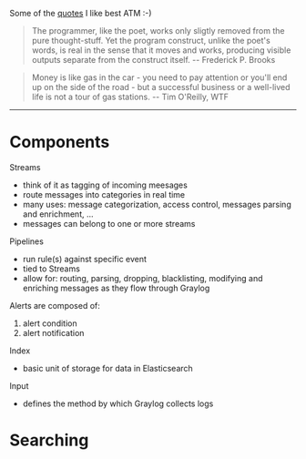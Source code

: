 Some of the [quotes](https://quotes.reisinge.net/) I like best ATM :-)

> The programmer, like the poet, works only sligtly removed from the pure thought-stuff. Yet the program construct, unlike the poet's words, is real in the sense that it moves and works, producing visible outputs separate from the construct itself. -- Frederick P. Brooks

> Money is like gas in the car - you need to pay attention or you'll end up on the side of the road - but a successful business or a well-lived life is not a tour of gas stations. -- Tim O'Reilly, WTF

---

# Components

Streams

* think of it as tagging of incoming meesages
* route messages into categories in real time
* many uses: message categorization, access control, messages parsing and enrichment, ...
* messages can belong to one or more streams

Pipelines

* run rule(s) against specific event
* tied to Streams
* allow for: routing, parsing, dropping, blacklisting, modifying and enriching messages as they flow through Graylog

Alerts are composed of:

1. alert condition
1. alert notification

Index

* basic unit of storage for data in Elasticsearch

Input

* defines the method by which Graylog collects logs

# Searching

